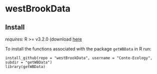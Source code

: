 # westBrookData

## Install

*requires:* R >= v3.2.0 (download [here](https://cran.r-project.org/)

To install the functions associated with the package `getWBData` in R run:

```
install_github(repo = "westBrookData", username = "Conte-Ecology", subdir = "getWBData")
library(getWBData)
```
